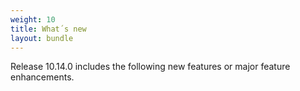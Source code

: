 ```yaml
---
weight: 10
title: What´s new
layout: bundle
---
```



Release 10.14.0 includes the following new features or major feature enhancements.
